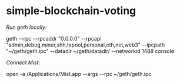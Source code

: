 # simple-blockchain-voting

*Run geth locally:*

geth --rpc --rpcaddr "0.0.0.0" --rpcapi "admin,debug,miner,shh,txpool,personal,eth,net,web3" --ipcpath "~/geth/geth.ipc" --datadir ~/geth/datadir/ --networkid 1488 console


*Connect Mist:*

open -a /Applications/Mist.app --args --rpc ~/geth/geth.ipc
